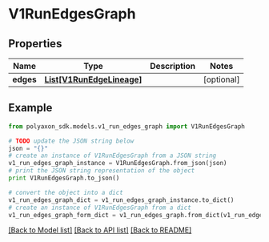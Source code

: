 # V1RunEdgesGraph


## Properties
Name | Type | Description | Notes
------------ | ------------- | ------------- | -------------
**edges** | [**List[V1RunEdgeLineage]**](V1RunEdgeLineage.md) |  | [optional] 

## Example

```python
from polyaxon_sdk.models.v1_run_edges_graph import V1RunEdgesGraph

# TODO update the JSON string below
json = "{}"
# create an instance of V1RunEdgesGraph from a JSON string
v1_run_edges_graph_instance = V1RunEdgesGraph.from_json(json)
# print the JSON string representation of the object
print V1RunEdgesGraph.to_json()

# convert the object into a dict
v1_run_edges_graph_dict = v1_run_edges_graph_instance.to_dict()
# create an instance of V1RunEdgesGraph from a dict
v1_run_edges_graph_form_dict = v1_run_edges_graph.from_dict(v1_run_edges_graph_dict)
```
[[Back to Model list]](../README.md#documentation-for-models) [[Back to API list]](../README.md#documentation-for-api-endpoints) [[Back to README]](../README.md)


